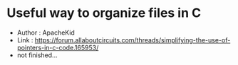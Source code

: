 # Useful way to organize files in C
- Author  : ApacheKid
- Link    : https://forum.allaboutcircuits.com/threads/simplifying-the-use-of-pointers-in-c-code.165953/
- not finished...